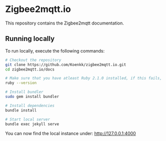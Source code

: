 # Zigbee2mqtt.io
This repository contains the Zigbee2mqtt documentation.

## Running locally
To run locally, execute the following commands:

```bash
# Checkout the repository
git clone https://github.com/Koenkk/zigbee2mqtt.io.git
cd zigbee2mqtt.io/docs

# Make sure that you have atleast Ruby 2.1.0 installed, if this fails, install atleast Ruby 2.1.0
ruby --version

# Install bundler
sudo gem install bundler

# Install dependencies
bundle install

# Start local server
bundle exec jekyll serve
```

You can now find the local instance under: http://127.0.0.1:4000
